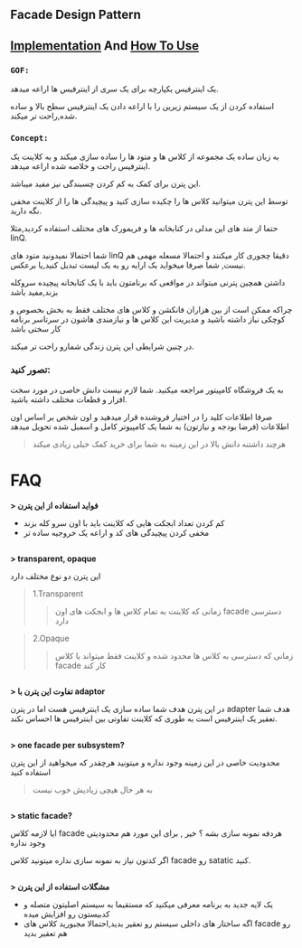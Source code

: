 ﻿## Facade Design Pattern

## [Implementation](./Implementation/PcBuilderFacade.cs) And [How To Use](./UseFacade.cs)


### **`GOF:`**

یک اینترفیس یکپارچه برای یک سری از اینترفیس ها اراعه میدهد.

استفاده کردن از یک سیستم زیرین را با اراعه دادن یک اینترفیس سطح بالا و ساده شده,راحت تر میکند.


### **`Concept:`**

به زبان ساده یک مجموعه از کلاس ها و متود ها را ساده سازی میکند و به کلاینت یک اینترفیس راحت و خلاصه شده اراعه میدهد.


این پترن برای کمک به کم کردن چسبندگی نیز مفید میباشد.


توسط این پترن میتوانید کلاس ها را چکیده سازی کنید و پیچیدگی ها را از کلاینت مخفی نگه دارید.


حتما از متد های این مدلی در کتابخانه ها و فریمورک های مختلف استفاده کردید,مثلا linQ.

شما احتمالا نمیدونید متود های linQ دقیقا چجوری کار میکنند و احتمالا مسعله مهمی هم نیست, شما صرفا میخواید یک ارایه رو به یک لیست تبدیل کنید,یا برعکس.


داشتن همچین پترنی میتواند در مواقعی که برنامتون باید با یک کتابخانه پیچیده سروکله بزند,مفید باشد

چراکه ممکن است از بین هزاران فانکشن و کلاس های مختلف فقط به بخش بخصوص و کوچکی نیاز داشته باشید و مدیریت این کلاس ها و نیازمندی هاشون در سرتاسر برنامه کار سختی باشد

در چنین شرایطی این پترن زندگی شمارو راحت تر میکند.


### **تصور کنید:**

به یک فروشگاه کامپیتور مراجعه میکنید. شما لازم نیست دانش خاصی در مورد سخت افزار و قطعات مختلف داشته باشید.

صرفا اطلاعات کلید را در اختیار فروشنده قرار میدهید و اون شخص بر اساس اون اطلاعات (فرضا بودجه و نیازتون) به شما یک کامپیوتر کامل و اسمبل شده تحویل میدهد

> هرچند داشتنه دانش بالا در این زمینه به شما برای خرید کمک خیلی زیادی میکند


# FAQ


**> فواید استفاده از این پترن**

* کم کردن تعداد ابجکت هایی که کلاینت باید با اون سرو کله بزند
* مخفی کردن پیچیدگی های کد و اراعه یک خروجیه ساده تر


##

**> transparent, opaque**

این پترن دو نوع مختلف دارد

> 1.Transparent 
> > زمانی که کلاینت به تمام کلاس ها و ابجکت های اون facade دسترسی دارد

> 2.Opaque
> > زمانی که دسترسی به کلاس ها محدود شده و کلاینت فقط میتواند با کلاس facade کار کند

##

**> تفاوت این پترن با adaptor**

در این پترن هدف شما ساده سازی یک اینترفیس هست اما در پترن adapter هدف شما تعقیر یک اینترفیس است به طوری که کلاینت تفاوتی بین اینترفیس ها احساس نکند.

##

**> one facade per subsystem?**

محدودیت خاصی در این زمینه وجود نداره و میتونید هرچقدر که میخواهید از این پترن استفاده کنید

> به هر حال هیچی زیادیش خوب نیست

##

**> static facade?**

ایا لازمه کلاس facade هردفه نمونه سازی بشه ؟ خیر , برای این مورد هم محدودیتی وجود نداره

اگر کدتون نیاز به نمونه سازی نداره میتونید کلاس facade رو satatic کنید.

##

**> مشگلات استفاده از این پترن**
 
* یک لایه جدید به برنامه معرفی میکنید که مستقیما به سیستم اصلیتون متصله و کدبیستون رو افزایش میده 
* اگه ساختار های داخلی سیستم رو تعقیر بدید,احتمالا مجبورید کلاس های facade رو هم تعقیر بدید
##